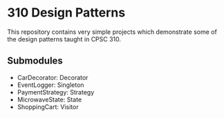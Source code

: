 # 310 Design Patterns

This repository contains very simple projects which demonstrate some of the design patterns taught in CPSC 310.

## Submodules

* CarDecorator: Decorator
* EventLogger: Singleton
* PaymentStrategy: Strategy
* MicrowaveState: State
* ShoppingCart: Visitor
